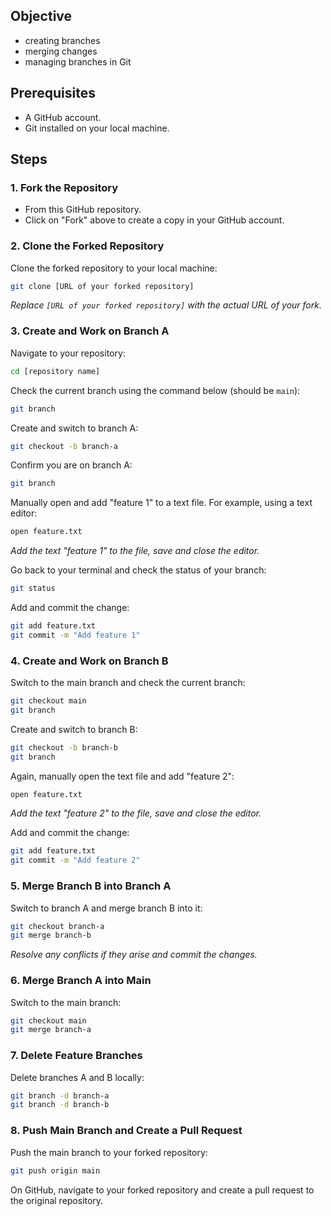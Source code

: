 ## Objective

- creating branches
- merging changes
- managing branches in Git 

## Prerequisites

- A GitHub account.
- Git installed on your local machine.

## Steps

### 1. Fork the Repository

- From this GitHub repository.
- Click on "Fork" above to create a copy in your GitHub account.

### 2. Clone the Forked Repository

Clone the forked repository to your local machine:

```bash
git clone [URL of your forked repository]
```

*Replace `[URL of your forked repository]` with the actual URL of your fork.*

### 3. Create and Work on Branch A

Navigate to your repository:

```bash
cd [repository name]
```

Check the current branch using the command below (should be `main`):

```bash
git branch
```

Create and switch to branch A:

```bash
git checkout -b branch-a
```

Confirm you are on branch A:

```bash
git branch
```

Manually open and add "feature 1" to a text file. For example, using a text editor:

```bash
open feature.txt
```

*Add the text "feature 1" to the file, save and close the editor.*

Go back to your terminal and check the status of your branch:

```bash
git status
```

Add and commit the change:

```bash
git add feature.txt
git commit -m "Add feature 1"
```

### 4. Create and Work on Branch B

Switch to the main branch and check the current branch:

```bash
git checkout main
git branch
```

Create and switch to branch B:

```bash
git checkout -b branch-b
git branch
```

Again, manually open the text file and add "feature 2":

```bash
open feature.txt
```

*Add the text "feature 2" to the file, save and close the editor.*

Add and commit the change:

```bash
git add feature.txt
git commit -m "Add feature 2"
```

### 5. Merge Branch B into Branch A

Switch to branch A and merge branch B into it:

```bash
git checkout branch-a
git merge branch-b
```

*Resolve any conflicts if they arise and commit the changes.*

### 6. Merge Branch A into Main

Switch to the main branch:

```bash
git checkout main
git merge branch-a
```

### 7. Delete Feature Branches

Delete branches A and B locally:

```bash
git branch -d branch-a
git branch -d branch-b
```

### 8. Push Main Branch and Create a Pull Request

Push the main branch to your forked repository:

```bash
git push origin main
```

On GitHub, navigate to your forked repository and create a pull request to the original repository.

